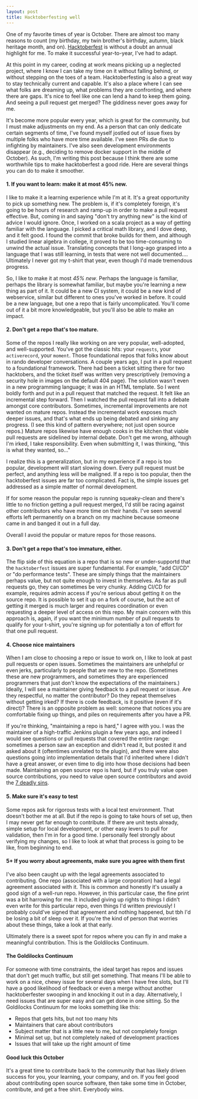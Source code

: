```yaml
---
layout: post
title: Hacktoberfesting well
---
```

One of my favorite times of year is October. There are almost too many reasons to count (my birthday, my twin brother's birthday, autumn, black heritage month, and on). [Hacktoberfest](https://hacktoberfest.digitalocean.com/) is without a doubt an annual highlight for me. To make it successful year-to-year, I've had to adapt.

At this point in my career, coding at work means picking up a neglected project, where I know I can take my time on it without falling behind, or without stepping on the toes of a team. Hacktoberfesting is also a great way to stay technically current and capable. It's also a place where I can see what folks are dreaming up, what problems they are confronting, and where there are gaps. It's nice to feel like one can lend a hand to keep them going. And seeing a pull request get merged? The giddiness never goes away for me.

It's become more popular every year, which is great for the community, but I must make adjustments on my end. As a person that can only dedicate certain segments of time, I've found myself jostled out of issue fixes by multiple folks who have more time available. I've seen PRs die due to infighting by maintainers. I've also seen development environments disappear (e.g., deciding to remove docker support in the middle of October). As such, I'm writing this post because I think there are some worthwhile tips to make hacktoberfest a good ride. Here are several things you can do to make it smoother.

#### 1. If you want to learn: make it at most 45% new. ####
I like to make it a learning experience while I'm at it. It's a great opportunity to pick up something new. The problem is, if it's completely foreign, it's going to be hours of research and ramp-up in order to make a pull request effective. But, coming in and saying "don't try anything new" is the kind of advice I would ignore. Once, I worked on a scala project as a way of getting familiar with the language. I picked a critical math library, and I dove deep, and it felt good. I found the commit that broke builds for them, and although I studied linear algebra in college, it proved to be too time-consuming to unwind the actual issue. Translating concepts that I long-ago grasped into a language that I was still learning, in tests that were not well documented.... Ultimately I never got my t-shirt that year, even though I'd made tremendous progress.

So, I like to make it at most *45% new*. Perhaps the language is familiar, perhaps the library is somewhat familiar, but maybe you're learning a new thing as part of it. It could be a new CI system, it could be a new kind of webservice, similar but different to ones you've worked in before. It could be a new language, but one a repo that is fairly uncomplicated. You'll come out of it a bit more knowledgeable, but you'll also be able to make an impact. 

#### 2. Don't get a repo that's too mature. ####
Some of the repos I really like working on are very popular, well-adopted, and well-supported. You've got the classic hits: your `requests`, your `activerecord`, your `moment`. Those foundational repos that folks know about in rando developer conversations. A couple years ago, I put in a pull request to a foundational framework. There had been a ticket sitting there for two hacktobers, and the ticket itself was written very prescriptively (removing a security hole in images on the default 404 page). The solution wasn't even in a new programming language; it was in an HTML template. So I went boldly forth and put in a pull request that matched the request. It felt like an incremental step forward. Then I watched the pull request fall into a debate amongst core contributors. Sometimes, incremental improvements are not wanted on mature repos. Instead the incremental work exposes much deeper issues, and that's what ends up being debated and sinking any progress. (I see this kind of pattern everywhere; not just open source repos.) Mature repos likewise have enough cooks in the kitchen that viable pull requests are sidelined by internal debate. Don't get me wrong, although I'm irked, I take responsibility. Even when submitting it, I was thinking, "this is what they wanted, so..."

I realize this is a generalization, but in my experience if a repo is too popular, development will start slowing down. Every pull request must be perfect, and anything less will be maligned. If a repo is too popular, then the hacktoberfest issues are far too complicated. Fact is, the simple issues get addressed as a simple matter of normal development. 

If for some reason the popular repo is running squeaky-clean and there's little to no friction getting a pull request merged, I'd still be racing against other contributors who have more time on their hands. I've seen several efforts left permanently on a branch on my machine because someone came in and banged it out in a full day.

Overall I avoid the popular or mature repos for those reasons.


#### 3. Don't get a repo that's too immature, either. ####
The flip side of this equation is a repo that is so new or under-supportd that the `hacktoberfest` issues are super fundamental. For example, "add CI/CD" or "do performance tests". These are simply things that the maintainers perhaps value, but not quite enough to invest in themselves. As far as pull requests go, they can sometimes be very chunky. Adding CI/CD for example, requires admin access if you're serious about getting it on the source repo. It is possible to set it up on a fork of course, but the act of getting it merged is much larger and requires coordination or even requesting a deeper level of access on this repo. My main concern with this approach is, again, if you want the minimum number of pull requests to qualify for your t-shirt, you're signing up for potentially a ton of effort for that one pull request.

#### 4. Choose nice maintainers ####
When I am close to choosing a repo or issue to work on, I like to look at past pull requests or open issues. Sometimes the maintainers are unhelpful or even jerks, particularly to people that are new to the repo. (Sometimes these are new programmers, and sometimes they are experienced programmers that just don't know the expectations of the maintainers.) Ideally, I will see a maintainer giving feedback to a pull request or issue. Are they respectful, no matter the contributor? Do they repeat themselves without getting irked? If there is code feedback, is it positive (even if it's direct)? There is an opposite problem as well: someone that notices you are comfortable fixing up things, and piles on requirements after you have a PR.

If you're thinking, "maintaining a repo is hard," I agree with you. I was the maintainer of a high-traffic Jenkins plugin a few years ago, and indeed I would see questions or pull requests that covered the entire range: sometimes a person saw an exception and didn't read it, but posted it and asked about it (oftentimes unrelated to the plugin), and there were also questions going into implementation details that I'd inherited where I didn't have a great answer, or even time to dig into how those decisions had been made. Maintaining an open source repo is hard, but if you truly value open source contributions, you need to value open source contributors and avoid the [7 deadly sins](https://www.fifteenlinesoffame.com/2016/02/16/seven-deadly-sins/).

#### 5. Make sure it's easy to test ####
Some repos ask for rigorous tests with a local test environment. That doesn't bother me at all. But if the repo is going to take hours of set up, then I may never get far enough to contribute. If there are unit tests already, simple setup for local development, or other easy levers to pull for validation, then I'm in for a good time. I personally feel strongly about verifying my changes, so I like to look at what that process is going to be like, from beginning to end.

#### 5+ If you worry about agreements, make sure you agree with them first ####
I've also been caught up with the legal agreements associated to contributing. One repo (associated with a large corporation) had a legal agreement associated with it. This is common and honestly it's usually a good sign of a well-run repo. However, in this particular case, the fine print was a bit harrowing for me. It included giving up rights to things I didn't even write for this particular repo, even things I'd written previously! I probably could've signed that agreement and nothing happened, but tbh I'd be losing a bit of sleep over it. If you're the kind of person that worries about these things, take a look at that early.

Ultimately there is a sweet spot for repos where you can fly in and make a meaningful contribution. This is the Goldilocks Continuum.

#### The Goldilocks Continuum ####
For someone with time constraints, the ideal target has repos and issues that don't get much traffic, but still get something. That means I'll be able to work on a nice, chewy issue for several days when I have free slots, but I'll have a good likelihood of feedback or even a merge without another hacktoberfester swooping in and knocking it out in a day. Alternatively, I need issues that are super easy and can get done in one sitting. So the Goldilocks Continuum for me looks something like this:
* Repos that gets hits, but not too many hits
* Maintainers that care about contributors
* Subject matter that is a little new to me, but not completely foreign
* Minimal set up, but not completely naked of development practices
* Issues that will take up the right amount of time

#### Good luck this October ####
It's a great time to contribute back to the community that has likely driven success for you, your learning, your company, and on. If you feel good about contributing open source software, then take some time in October, contribute, and get a free shirt. Everybody wins.

